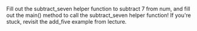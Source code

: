 Fill out the subtract_seven helper function to subtract 7 from num, and fill out the main() method to call the subtract_seven helper function! If you're stuck, revisit the add_five example from lecture.